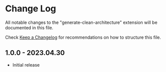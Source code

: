 # Change Log

All notable changes to the "generate-clean-architecture" extension will be documented in this file.

Check [Keep a Changelog](http://keepachangelog.com/) for recommendations on how to structure this file.

## 1.0.0 - 2023.04.30

- Initial release
